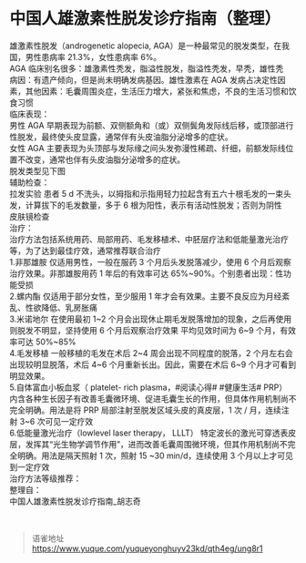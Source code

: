 # 中国人雄激素性脱发诊疗指南（整理）
雄激素性脱发（androgenetic alopecia, AGA）是一种最常见的脱发类型，在我国，男性患病率 21.3%，女性患病率 6%。  
AGA 临床别名很多：雄激素性秃发，脂溢性脱发，脂溢性秃发，早秃，雄性秃  
病因：有遗产倾向，但是尚未明确发病基因。雄性激素在 AGA 发病占决定性因素，其他因素：毛囊周围炎症，生活压力增大，紧张和焦虑，不良的生活习惯和饮食习惯  
临床表现：  
男性 AGA 早期表现为前额、双侧额角和（或）双侧鬓角发际线后移，或顶部进行性脱发，最终使头皮显露，通常伴有头皮油脂分泌增多的症状。  
女性 AGA 主要表现为头顶部与发际缘之间头发弥漫性稀疏、纤细，前额发际线位置不改变，通常也伴有头皮油脂分泌增多的症状。  
脱发类型见下图  
辅助检查：  
拉发实验 患者 5 d 不洗头，以拇指和示指用轻力拉起含有五六十根毛发的一束头发，计算拔下的毛发数量，多于 6 根为阳性，表示有活动性脱发；否则为阴性  
皮肤镜检查  
治疗：  
治疗方法包括系统用药、局部用药、毛发移植术、中胚层疗法和低能量激光治疗等，为了达到最佳疗效，通常推荐联合治疗  
1.非那雄胺 仅适用男性，一般在服药 3 个月后头发脱落减少，使用 6 个月后观察治疗效果。非那雄胺用药 1 年后的有效率可达 65%~90%。个别患者出现：性功能受损  
2.螺内酯 仅适用于部分女性，至少服用 1 年才会有效果。主要不良反应为月经紊乱、性欲降低、乳房胀痛  
3.米诺地尔 在使用最初 1~2 个月会出现休止期毛发脱落增加的现象，之后再使用则脱发不明显，坚持使用 6 个月后观察治疗效果 平均见效时间为 6~9 个月，有效率可达 50%~85%  
4.毛发移植 一般移植的毛发在术后 2~4 周会出现不同程度的脱落，2 个月左右会出现较明显脱落，术后 4~6 个月重新长出。因此，需要在术后 6~9 个月才可看到明显效果。  
5.自体富血小板血浆（ platelet- rich plasma，#阅读心得# #健康生活# PRP） 内含各种生长因子有改善毛囊微环境、促进毛囊生长的作用，但具体作用机制尚不完全明确。用法是将 PRP 局部注射至脱发区域头皮的真皮层，1 次 / 月，连续注射 3~6 次可见一定疗效  
6.低能量激光治疗（lowlevel laser therapy， LLLT） 特定波长的激光可穿透表皮层，发挥其“光生物学调节作用”，进而改善毛囊周围微环境，但其作用机制尚不完全明确。用法是隔天照射 1 次，照射 15 ~30 min/d，连续使用 3 个月以上才可见到一定疗效  
治疗方法等级推荐：  
整理自：  
中国人雄激素性脱发诊疗指南\_胡志奇

<br>
  
> 语雀地址 https://www.yuque.com/yuqueyonghuyv23kd/qth4eg/ung8r1